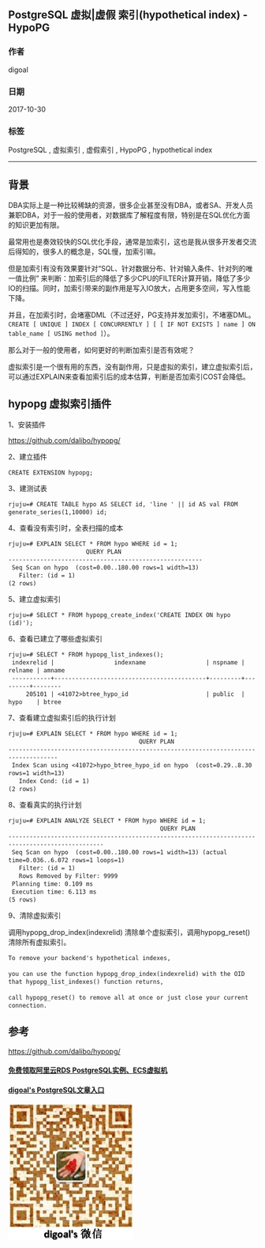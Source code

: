 ## PostgreSQL 虚拟|虚假 索引(hypothetical index) - HypoPG  
                                 
### 作者                
digoal                
                
### 日期                 
2017-10-30                
                  
### 标签                
PostgreSQL , 虚拟索引 , 虚假索引 , HypoPG , hypothetical index  
                            
----                            
                             
## 背景       
DBA实际上是一种比较稀缺的资源，很多企业甚至没有DBA，或者SA、开发人员兼职DBA，对于一般的使用者，对数据库了解程度有限，特别是在SQL优化方面的知识更加有限。  
  
最常用也是奏效较快的SQL优化手段，通常是加索引，这也是我从很多开发者交流后得知的，很多人的概念是，SQL慢，加索引嘛。  
  
但是加索引有没有效果要针对“SQL、针对数据分布、针对输入条件、针对列的唯一值比例” 来判断：加索引后的降低了多少CPU的FILTER计算开销，降低了多少IO的扫描。同时，加索引带来的副作用是写入IO放大，占用更多空间，写入性能下降。  
  
并且，在加索引时，会堵塞DML（不过还好，PG支持并发加索引，不堵塞DML。 ```CREATE [ UNIQUE ] INDEX [ CONCURRENTLY ] [ [ IF NOT EXISTS ] name ] ON table_name [ USING method ]```）。  
  
那么对于一般的使用者，如何更好的判断加索引是否有效呢？  
  
虚拟索引是一个很有用的东西，没有副作用，只是虚拟的索引，建立虚拟索引后，可以通过EXPLAIN来查看加索引后的成本估算，判断是否加索引COST会降低。  
  
## hypopg 虚拟索引插件  
  
1、安装插件  
  
https://github.com/dalibo/hypopg/  
  
2、建立插件  
  
```  
CREATE EXTENSION hypopg;  
```  
  
3、建测试表  
  
```  
rjuju=# CREATE TABLE hypo AS SELECT id, 'line ' || id AS val FROM generate_series(1,10000) id;  
```  
  
4、查看没有索引时，全表扫描的成本  
  
```  
rjuju=# EXPLAIN SELECT * FROM hypo WHERE id = 1;  
                      QUERY PLAN  
-------------------------------------------------------  
 Seq Scan on hypo  (cost=0.00..180.00 rows=1 width=13)  
   Filter: (id = 1)  
(2 rows)  
```  
  
5、建立虚拟索引  
  
```  
rjuju=# SELECT * FROM hypopg_create_index('CREATE INDEX ON hypo (id)');  
```  
  
6、查看已建立了哪些虚拟索引  
  
```  
rjuju=# SELECT * FROM hypopg_list_indexes();  
 indexrelid |                 indexname                 | nspname | relname | amname  
 -----------+-------------------------------------------+---------+---------+--------  
     205101 | <41072>btree_hypo_id                      | public  | hypo    | btree  
```  
  
7、查看建立虚拟索引后的执行计划  
  
```  
rjuju=# EXPLAIN SELECT * FROM hypo WHERE id = 1;  
                                     QUERY PLAN  
------------------------------------------------------------------------------------  
 Index Scan using <41072>hypo_btree_hypo_id on hypo  (cost=0.29..8.30 rows=1 width=13)  
   Index Cond: (id = 1)  
(2 rows)  
```  
  
8、查看真实的执行计划  
  
```  
rjuju=# EXPLAIN ANALYZE SELECT * FROM hypo WHERE id = 1;  
                                           QUERY PLAN  
-------------------------------------------------------------------------------------------------  
 Seq Scan on hypo  (cost=0.00..180.00 rows=1 width=13) (actual time=0.036..6.072 rows=1 loops=1)  
   Filter: (id = 1)  
   Rows Removed by Filter: 9999  
 Planning time: 0.109 ms  
 Execution time: 6.113 ms  
(5 rows)  
```  
  
9、清除虚拟索引  
  
调用hypopg_drop_index(indexrelid) 清除单个虚拟索引，调用hypopg_reset() 清除所有虚拟索引。  
  
```  
To remove your backend's hypothetical indexes,   
  
you can use the function hypopg_drop_index(indexrelid) with the OID that hypopg_list_indexes() function returns,   
  
call hypopg_reset() to remove all at once or just close your current connection.  
```  
  
## 参考  
https://github.com/dalibo/hypopg/  
  
  
  
  
  
  
  
  
  
  
  
  
  
  
#### [免费领取阿里云RDS PostgreSQL实例、ECS虚拟机](https://free.aliyun.com/ "57258f76c37864c6e6d23383d05714ea")
  
  
#### [digoal's PostgreSQL文章入口](https://github.com/digoal/blog/blob/master/README.md "22709685feb7cab07d30f30387f0a9ae")
  
  
![digoal's weixin](../pic/digoal_weixin.jpg "f7ad92eeba24523fd47a6e1a0e691b59")
  
  
  
  
  
  
  

